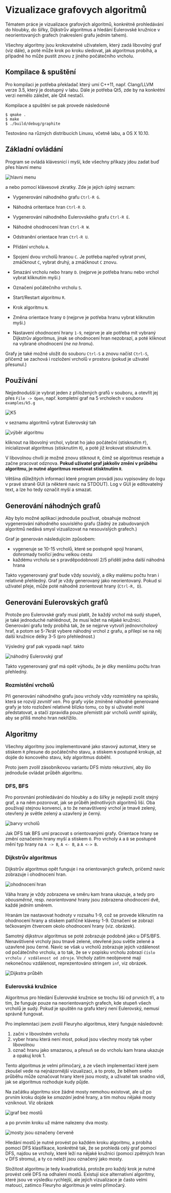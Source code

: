# Vizualizace grafovych algoritmů

Tématem práce je vizualizace grafových algoritmů, konkrétně prohledávání
do hloubky, do šířky, Dijkstrův algoritmus a hledání Eulerovské kružnice
v neorientovaných grafech (nakreslení grafu jedním tahem).

Všechny algoritmy jsou krokovatelné uživatelem, který zadá libovolný
graf (viz dále), a poté může krok po kroku sledovat, jak algoritmus
probíhá, a případně ho může pustit znovu z jiného počátečního vrcholu.

## Kompilace & spuštění

Pro kompilaci je potřeba překladač který umí C++11, např. Clang/LLVM
verze 3.5, který je dostupný v labu. Dále je potřeba Qt5, zde by na
konkrétní verzi nemělo záležet, ale Qt4 nestačí.

Kompilace a spuštění se pak provede následovně

    $ qmake .
    $ make
    $ ./build/debug/graphite

Testováno na různých distribucích Linuxu, včetně labu, a OS X 10.10.

## Základní ovládání

Program se ovládá klávesnicí i myší, kde všechny příkazy jdou zadat buď
přes hlavní menu

![hlavni menu](http://i.imgur.com/KJaB5S6.png)

a nebo pomocí klávesové zkratky. Zde je jejich úplný seznam:

- Vygenerování náhodného grafu `Ctrl-R G`.
- Náhodná oritentace hran `Ctrl-R D`.
- Vygenerování náhodného Eulerovského grafu `Ctrl-R E`.
- Náhodné ohodnocení hran `Ctrl-R W`.
- Odstranění orientace hran `Ctrl-R U`.

- Přidání vrcholu `A`.
- Spojení dvou vrcholů hranou `C`. Je potřeba napřed vybrat první,
  zmáčknout `C`, vybrat druhý, a zmáčknout `C` znovu.
- Smazání vrcholu nebo hrany `D`. (nejprve je potřeba hranu nebo vrchol vybrat kliknutím myši.)
- Označení počátečního vrcholu `S`.
- Start/Restart algoritmu `R`.
- Krok algoritmu `N`.
- Změna orientace hrany `O` (nejprve je potřeba hranu vybrat kliknutím
  myši.)
- Nastavení ohodnocení hrany `1-9`, nejprve je ale potřeba mít vybraný
  Dijkstrův algoritmus, jinak se ohodnocení hran nezobrazí, a poté
  kliknout na vybrané ohodnocení (*ne na hranu*).

Grafy je také možné uložit do souboru `Ctrl-S` a znovu načíst `Ctrl-S`,
přičemž se zachová i rozložení vrcholů v prostoru (pokud je uživatel
přesunul.)

## Používání

Nejjednodušší je vybrat jeden z přiložených grafů v souboru, a otevřít
jej přes `File -> Open`, např. kompletní graf na 5 vrcholech v souboru
`examples/k5.g`

![K5](http://i.imgur.com/iYrD1VK.png)

v seznamu algoritmů vybrat Eulerovský tah

![výběr algoritmu](http://i.imgur.com/ewrHxRO.png)

kliknout na libovolný vrchol, vybrat ho jako počáteční (stisknutím `F`), inicializovat algoritmus (stisknutím `R`), a poté již krokovat stisknutím `N`.

V libovolnou chvíli je možné znovu stiknout `R`, čímž se algoritmus resetuje a začne pracovat odznova. **Pokud uživatel graf jakkoliv změní v průběhu algoritmu, je nutné algoritmus resetovat stisktnutím `R`**.

Většina důležitých informací které program provádí jsou vypisovány do logu v pravé straně GUI (a některé navíc na STDOUT). Log v GUI je editovatelný text, a lze ho tedy označit myší a smazat.

## Generování náhodných grafů

Aby bylo možné aplikaci jednoduše používat, obsahuje možnost vygenerování náhodného souvislého grafu (žádný ze zabudovaných algoritmů nedává smysl vizualizovat na nesouvislých grafech.)

Graf je generován následujícím způsobem:

- vygeneruje se 10-15 vrcholů, které se postupně spojí hranami, dohromady tvořící jednu velkou cestu
- každému vrcholu se s pravděpodobností 2/5 přidělí jedna další náhodná hrana

Takto vygenerovaný graf bude vždy souvislý, a díky malému počtu hran i relativně přehledný. Graf je vždy generovaný jako neorientovaný. Pokud si uživatel přeje, může poté náhodně zorientovat hrany (`Ctrl-R, D`).

## Generování Eulerovských grafů

Protože pro Eulerovské grafy musí platit, že každý vrchol má sudý stupeň, je také jednoduché nahlédnout, že musí ležet na nějaké kružnici. Generování grafu tedy probíhá tak, že se nejprve vytvoří jednovrcholový hraf, a potom se 5-7krát vybere náhodný vrchol z grafu, a přilepí se na něj další kružnice délky 3-5 (pro přehlednost.)

Výsledný graf pak vypadá např. takto

![náhodný Eulerovský graf](http://i.imgur.com/LQNxfKa.png)

Takto vygenerovaný graf má opět výhodu, že je díky menšímu počtu hran přehledný.

### Rozmístění vrcholů

Při generování náhodného grafu jsou vrcholy vždy rozmístěny na spirálu, která se rozvijí _zevnitř ven_. Pro grafy výše zmíněné náhodně generované grafy je toto rozložení relativně blízko tomu, co by si uživatel mohl předstatovat, a stačí zpravidla pouze přemístit pár vrcholů uvnitř spirály, aby se příliš mnoho hran nekřížilo.

## Algoritmy

Všechny algoritmy jsou implementované jako stavový automat, ktery se stiskem `R` přesune do počátečního stavu, a stiskem `N` postupně krokuje, až dojde do koncového stavu, kdy algoritmus doběhl.

Proto jsem zvolil zásobníkovou variantu DFS místo rekurzivní, aby šlo jednoduše ovládat průběh algoritmu.

### DFS, BFS

Pro porovnání prohledávání do hloubky a do šířky je nejlepší zvolit stejný graf, a na něm pozorovat, jak se průběh jednotlivých algoritmů liší. Oba používají stejnou konvenci, a to že nenavštívený vrchol je tmavě zelený, otevřený je světle zelený a uzavřený je černý.

![barvy vrcholů](http://i.imgur.com/CaAOrcu.png)

Jak DFS tak BFS umí pracovat s orientovanými grafy. Orientace hrany se změní označením hrany myší a stiskem `O`. Pro vrcholy `A` a `B` se postupně mění typ hrany na `A -> B`, `A <- B`, a `A <-> B`.

### Dijkstrův algoritmus

Dijkstrův algoritmus opět funguje i na orientovaných grafech, pričemž navíc zobrazuje i ohodnocení hran.

![ohodnocení hran](http://i.imgur.com/2d7DzOA.png)

Váha hrany je vždy zobrazena ve směru kam hrana ukazuje, a tedy pro _obousměrné_, resp. _neorientované_ hrany jsou zobrazena ohodnocení dvě, každé jedním směrem.

Hranám lze nastavovat hodnoty v rozsahu 1-9, což se provede kliknutím na ohodnocení hrany a stiskem patřičné klávesy 1-9. Označení se zobrazí tečkovaným čtvercem okolo ohodnocení hrany (viz. obrázek).

Samotný dijkstruv algoritmus se poté zobrazuje podobně jako u DFS/BFS. Nenavštívené vrcholy jsou tmavě zelené, otevřené jsou světle zelené a uzavřené jsou černé. Navíc se však u vrcholů zobrazuje jejich vzdálenost od počátečního vrcholu, a to tak, že se v popisku vrcholu zobrazí `číslo vrcholu / vzdálenost od zdroje`. Vrcholy zatím neobjevené mají nekonečnou vzdálenost, reprezentováno stringem `inf`, viz obrázek.

![Dijkstra průběh](http://i.imgur.com/OWYHOQ7.png)

### Eulerovská kružnice

Algoritmus pro hledání Eulerovské kružnice se trochu liší od prvních tří, a to tím, že funguje pouze na neorientovaných grafech, kde stupeň všech vrcholů je sudý. Pokud je spuštěn na grafu který není Eulerovský, nemusí správně fungovat.

Pro implemntaci jsem zvolil Fleuryho algoritmus, který funguje následovně:

1. začni v libovolném vrcholu
2. vyber hranu která není most, pokud jsou všechny mosty tak vyber libovolnou
3. označ hranu jako smazanou, a přesuň se do vrcholu kam hrana ukazuje a opakuj krok 1.

Tento algoritmus je velmi přímočarý, a ze všech implementací které jsem zkoušel vede na nejnázornější vizualizaci, a to proto, že během svého průběhu může označovat hrany které jsou mosty, a uživatel tak snadno vidí, jak se algoritmus rozhoduje kudy půjde.

Na začátku algoritmu sice žádné mosty nemohou existovat, ale už po prvním kroku dojde ke _smazání_ jedné hrany, a tím mohou nějaké mosty vzniknout. Viz obrázek

![graf bez mostů](http://i.imgur.com/95ubo0l.png)

a po prvním kroku už máme nalezeny dva mosty.

![mosty jsou označeny červeně](http://i.imgur.com/Ls741t3.png)

Hledání mostů je nutné provést po každém kroku algoritmu, a probíhá pomocí DFS klasifikace, konkrétně tak, že se prohledá celý graf pomocí DFS, najdou se vrcholy, které leží na nějaké kružnici (pomocí zpětných hran v DFS stromu), a ty co neleží jsou označený jako mosty.

Složitost algoritmu je tedy kvadratická, protože pro každý krok je nutné provést celé DFS na odhalení mostů. Existují sice alternativní algoritmy, které jsou ve výsledku rychlejší, ale jejich vizualizace je často velmi matoucí, zatímco Fleuryho algoritmus je velmi přímočarý.
